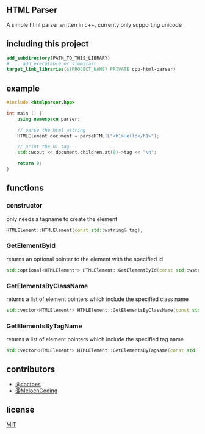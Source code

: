 ## HTML Parser
A simple html parser written in c++, currenty only supporting unicode

## including this project
```cmake
add_subdirectory(PATH_TO_THIS_LIBRARY)
# ... add_executable or simmilair
target_link_libraries(${PROJECT_NAME} PRIVATE cpp-html-parser)
```

## example
```cpp
#include <htmlparser.hpp>

int main () {
    using namespace parser;

    // parse the html wstring
    HTMLElement document = parseHTML(L"<h1>Hello</h1>");

    // print the h1 tag
    std::wcout << document.children.at(0)->tag << "\n";

    return 0;
}
```

## functions
### constructor
only needs a tagname to create the element
```cpp
HTMLElement::HTMLElement(const std::wstring& tag);
```
### GetElementById
returns an optional pointer to the element with the specified id
```cpp
std::optional<HTMLElement*> HTMLElement::GetElementById(const std::wstring& idName);
```

### GetElementsByClassName
returns a list of element pointers which include the specified class name
```cpp
std::vector<HTMLElement*> HTMLElement::GetElementsByClassName(const std::wstring& className);
```

### GetElementsByTagName
returns a list of element pointers which include the specified tag name
```cpp
std::vector<HTMLElement*> HTMLElement::GetElementsByTagName(const std::wstring& tagName);
```

## contributors
* [@cactoes](https://www.github.com/cactoes)
* [@MeloenCoding](https://www.github.com/MeloenCoding)

## license
[MIT](LICENSE)